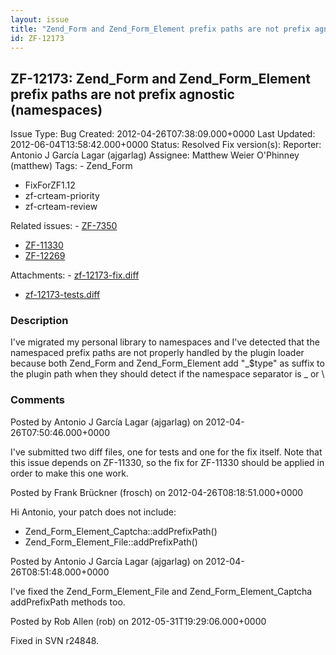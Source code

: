 ```yaml
---
layout: issue
title: "Zend_Form and Zend_Form_Element prefix paths are not prefix agnostic (namespaces)"
id: ZF-12173
---
```


ZF-12173: Zend\_Form and Zend\_Form\_Element prefix paths are not prefix agnostic (namespaces)
----------------------------------------------------------------------------------------------

 Issue Type: Bug Created: 2012-04-26T07:38:09.000+0000 Last Updated: 2012-06-04T13:58:42.000+0000 Status: Resolved Fix version(s): 
 Reporter:  Antonio J García Lagar (ajgarlag)  Assignee:  Matthew Weier O'Phinney (matthew)  Tags: - Zend\_Form
- FixForZF1.12
- zf-crteam-priority
- zf-crteam-review
 
 Related issues: - [ZF-7350](/issues/browse/ZF-7350)
- [ZF-11330](/issues/browse/ZF-11330)
- [ZF-12269](/issues/browse/ZF-12269)
 
 Attachments: - [zf-12173-fix.diff](/issues/secure/attachment/15036/zf-12173-fix.diff)
- [zf-12173-tests.diff](/issues/secure/attachment/15037/zf-12173-tests.diff)
 
### Description

I've migrated my personal library to namespaces and I've detected that the namespaced prefix paths are not properly handled by the plugin loader because both Zend\_Form and Zend\_Form\_Element add "\_$type" as suffix to the plugin path when they should detect if the namespace separator is \_ or \\

 

 

### Comments

Posted by Antonio J García Lagar (ajgarlag) on 2012-04-26T07:50:46.000+0000

I've submitted two diff files, one for tests and one for the fix itself. Note that this issue depends on ZF-11330, so the fix for ZF-11330 should be applied in order to make this one work.

 

 

Posted by Frank Brückner (frosch) on 2012-04-26T08:18:51.000+0000

Hi Antonio, your patch does not include:

- Zend\_Form\_Element\_Captcha::addPrefixPath()
- Zend\_Form\_Element\_File::addPrefixPath()
 


 

Posted by Antonio J García Lagar (ajgarlag) on 2012-04-26T08:51:48.000+0000

I've fixed the Zend\_Form\_Element\_File and Zend\_Form\_Element\_Captcha addPrefixPath methods too.

 

 

Posted by Rob Allen (rob) on 2012-05-31T19:29:06.000+0000

Fixed in SVN r24848.

 

 